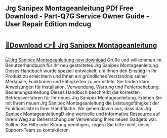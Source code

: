 ## Jrg Sanipex Montageanleitung PDf Free Download - Part-Q7G Service Owner Guide - User Repair Edition mdcug

# <h2><a href="http://df6nq3h.blite.top/?on=Jrg+Sanipex+Montageanleitung">🔗Download 👉🔴 Jrg Sanipex Montageanleitung</a></h2>

[![Jrg Sanipex Montageanleitung new download](https://i.imgur.com/lujVjoI.png)](http://df6nq3h.blite.top/?on=Jrg+Sanipex+Montageanleitung)
Grüße und willkommen im Benutzerhandbuch für Ihr neu gestartetes Jrg Sanipex Montageanleitung. Dieses Handbuch wurde speziell entwickelt, um Ihnen den Einstieg in Ihr Produkt zu erleichtern und Ihnen ein gründliches Verständnis seiner Merkmale, Funktionen und Fähigkeiten zu vermitteln. Sie finden klare Anweisungen für Installation, Verwendung, Wartung und Fehlerbehebung. Bedienungsanleitung Dieses Handbuch beschreibt die korrekten Betriebsverfahren für Ihr neues Jrg Sanipex Montageanleitung. Erleben Sie mit Ihrem neuen Jrg Sanipex Montageanleitung die Leistungsfähigkeit der Funktionsliste in Ihrer Handfläche. Wir gehen davon aus, dass das Jrg Sanipex MontageanleitungD eine wertvolle und informative Ressource auf Ihrem Weg zur Beherrschung der Verwendung Ihres neuen Gadgets war. Sollten Sie Hilfe oder Klärung benötigen, zögern Sie bitte nicht, unser Support-Team zu kontaktieren.
